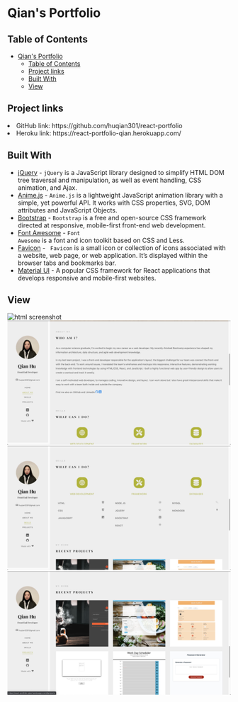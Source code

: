 

# Qian's Portfolio

## Table of Contents 

- [Qian's Portfolio](#qians-portfolio)
  - [Table of Contents](#table-of-contents)
  - [Project links](#project-links)
  - [Built With](#built-with)
  - [View](#view)
  

## Project links
<li>GitHub link: https://github.com/huqian301/react-portfolio<br/></li>
<li>Heroku link: https://react-portfolio-qian.herokuapp.com/</li>

## Built With
+ [jQuery](https://jquery.com/) - <code>jQuery</code> is a JavaScript library designed to simplify HTML DOM tree traversal and manipulation, as well as event handling, CSS animation, and Ajax.
+ [Anime.js](https://animejs.com/) - <code>Anime.js</code> is a lightweight JavaScript animation library with a simple, yet powerful API.
It works with CSS properties, SVG, DOM attributes and JavaScript Objects.
+ [Bootstrap](https://getbootstrap.com/) - <code>Bootstrap</code> is a free and open-source CSS framework directed at responsive, mobile-first front-end web development.
+ [Font Awesome](https://fontawesome.com/) - <code>Font Awesome</code> is a font and icon toolkit based on CSS and Less.
+ [Favicon](https://favicon.io/) - <code> Favicon</code> is a small icon or collection of icons associated with a website, web page, or web application. It’s displayed within the browser tabs and bookmarks bar. 
+ [Material UI](https://material-ui.com/) - A popular CSS framework for React applications that develops responsive and mobile-first websites.
## View 


![html screenshot](public/img/home.png) 
![html screenshot](public/img/about.png) 
![html screenshot](public/img/skill.png) 
![html screenshot](public/img/project.png) 
